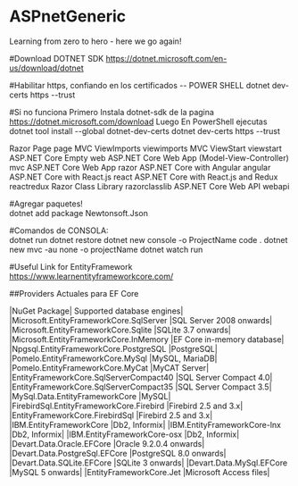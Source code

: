 # ASPnetGeneric
Learning from zero to hero - here we go again!

#Download DOTNET SDK
https://dotnet.microsoft.com/en-us/download/dotnet


#Habilitar https, confiando en los certificados -- POWER SHELL
dotnet dev-certs https --trust

#Si no funciona
Primero Instala dotnet-sdk de la pagina https://dotnet.microsoft.com/download
Luego
En PowerShell ejecutas
dotnet tool install --global dotnet-dev-certs
dotnet dev-certs https --trust

Razor Page 										page
MVC ViewImports 								viewimports
MVC ViewStart 									viewstart
ASP.NET Core Empty 								web
ASP.NET Core Web App (Model-View-Controller) 	mvc
ASP.NET Core Web App 							razor
ASP.NET Core with Angular 						angular
ASP.NET Core with React.js 						react
ASP.NET Core with React.js and Redux 			reactredux
Razor Class 									Library
razorclasslib
ASP.NET Core Web API 							webapi


#Agregar paquetes!		
dotnet add package Newtonsoft.Json


#Comandos de CONSOLA:  
dotnet run
dotnet restore
dotnet new console -o ProjectName
code . 
dotnet new mvc -au none -o projectName
dotnet watch run


#Useful Link for EntityFramework   https://www.learnentityframeworkcore.com/

##Providers Actuales para EF Core


|NuGet Package| Supported database engines|
|Microsoft.EntityFrameworkCore.SqlServer |SQL Server 2008 onwards|
|Microsoft.EntityFrameworkCore.Sqlite |SQLite 3.7 onwards|
|Microsoft.EntityFrameworkCore.InMemory |EF Core in-memory database|
|Npgsql.EntityFrameworkCore.PostgreSQL |PostgreSQL|
|Pomelo.EntityFrameworkCore.MySql |MySQL, MariaDB|
|Pomelo.EntityFrameworkCore.MyCat |MyCAT Server|
|EntityFrameworkCore.SqlServerCompact40 |SQL Server Compact 4.0|
|EntityFrameworkCore.SqlServerCompact35 |SQL Server Compact 3.5|
|MySql.Data.EntityFrameworkCore |MySQL|
|FirebirdSql.EntityFrameworkCore.Firebird |Firebird 2.5 and 3.x|
|EntityFrameworkCore.FirebirdSql |Firebird 2.5 and 3.x|
|IBM.EntityFrameworkCore |Db2, Informix|
|IBM.EntityFrameworkCore-lnx |Db2, Informix|
|IBM.EntityFrameworkCore-osx |Db2, Informix|
|Devart.Data.Oracle.EFCore |Oracle 9.2.0.4 onwards|
|Devart.Data.PostgreSql.EFCore |PostgreSQL 8.0 onwards|
|Devart.Data.SQLite.EFCore |SQLite 3 onwards|
|Devart.Data.MySql.EFCore |MySQL 5 onwards|
|EntityFrameworkCore.Jet |Microsoft Access files|